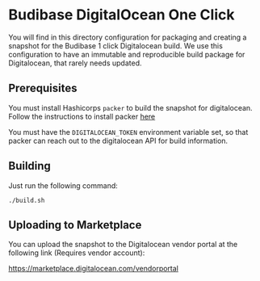 # Budibase DigitalOcean One Click
You will find in this directory configuration for packaging and creating a snapshot for the Budibase 1 click Digitalocean build. We use this configuration to have an immutable and reproducible build package for Digitalocean, that rarely needs updated.

## Prerequisites
You must install Hashicorps `packer` to build the snapshot for digitalocean. Follow the instructions to install packer [here](https://learn.hashicorp.com/tutorials/packer/get-started-install-cli)

You must have the `DIGITALOCEAN_TOKEN` environment variable set, so that packer can reach out to the digitalocean API for build information.

## Building
Just run the following command:
```
./build.sh
```

## Uploading to Marketplace
You can upload the snapshot to the Digitalocean vendor portal at the following link (Requires vendor account):

https://marketplace.digitalocean.com/vendorportal

